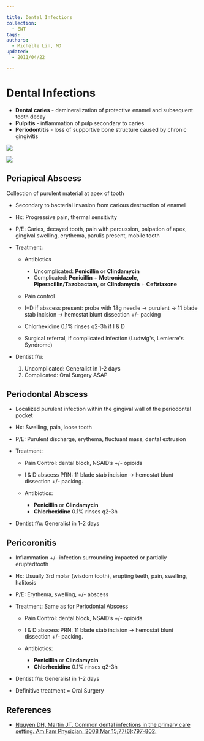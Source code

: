 ```yaml
---

title: Dental Infections
collection:
  - ENT
tags:
authors:
  - Michelle Lin, MD
updated:
  - 2011/04/22

---
```


# Dental Infections

-   **Dental caries** - demineralization of protective enamel and subsequent tooth decay
-   **Pulpitis** - inflammation of pulp secondary to caries
-   **Periodontitis** - loss of supportive bone structure caused by chronic gingivitis

![](https://d2p53dh3qxfm0x.cloudfront.net/uploads/img/1jx/6/d/e8e27c0f-5e64-5f5c-9dd7-7575f0ac94df/640.png)

![](https://d2p53dh3qxfm0x.cloudfront.net/uploads/img/1jx/6/d/3236fec1-7236-5c63-9629-b592ae3332fe/640.png)

## Periapical Abscess

Collection of purulent material at apex of tooth

-   Secondary to bacterial invasion from carious destruction of enamel
-   Hx: Progressive pain, thermal sensitivity
-   P/E: Caries, decayed tooth, pain with percussion, palpation of apex, gingival swelling, erythema, parulis present, mobile tooth
-   Treatment:

    -   Antibiotics

        -   Uncomplicated: **<span class="drug">Penicillin</span>** or **<span class="drug">Clindamycin</span>**
        -   Complicated: **<span class="drug">Penicillin</span>** + **<span class="drug">Metronidazole</span>, Piperacillin/Tazobactam,** or **<span class="drug">Clindamycin</span>** + **<span class="drug">Ceftriaxone</span>**
    -   Pain control

    -   I+D if abscess present: probe with 18g needle → purulent → 11 blade stab incision → hemostat blunt dissection +/- packing

    -   <span class="drug">Chlorhexidine</span> 0.1% rinses q2-3h if I & D

    -   Surgical referral, if complicated infection (Ludwig's, Lemierre's Syndrome)

-   Dentist f/u:

    1.  Uncomplicated: Generalist in 1-2 days
    2.  Complicated: Oral Surgery ASAP

## Periodontal Abscess

-   Localized purulent infection within the gingival wall of the periodontal pocket

-   Hx: Swelling, pain, loose tooth

-   P/E: Purulent discharge, erythema, fluctuant mass, dental extrusion

-   Treatment:

    -   Pain Control: dental block, NSAID’s +/- opioids
    -   I & D abscess PRN: 11 blade stab incision → hemostat blunt dissection +/- packing.
    -   Antibiotics:

        -   **<span class="drug">Penicillin</span>** or **<span class="drug">Clindamycin</span>**
        -   **<span class="drug">Chlorhexidine</span>** 0.1% rinses q2-3h

-   Dentist f/u: Generalist in 1-2 days

## Pericoronitis

-   Inflammation +/- infection surrounding impacted or partially eruptedtooth

-   Hx: Usually 3rd molar (wisdom tooth), erupting teeth, pain, swelling, halitosis

-   P/E: Erythema, swelling, +/- abscess

-   Treatment: Same as for Periodontal Abscess

    -   Pain Control: dental block, NSAID’s +/- opioids
    -   I & D abscess PRN: 11 blade stab incision → hemostat blunt dissection +/- packing.
    -   Antibiotics:

        -   **<span class="drug">Penicillin</span>** or **<span class="drug">Clindamycin</span>**
        -   **<span class="drug">Chlorhexidine</span>** 0.1% rinses q2-3h

-   Dentist f/u: Generalist in 1-2 days

-   Definitive treatment = Oral Surgery

## References

-   [Nguyen DH, Martin JT. Common dental infections in the primary care setting. Am Fam Physician. 2008 Mar 15;77(6):797-802.](https://www.ncbi.nlm.nih.gov/pubmed/?term=18386594)
